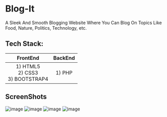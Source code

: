 # Blog-It
A Sleek And Smooth Blogging Website Where You Can Blog On Topics Like Food, Nature, Politics, Technology, etc.
## Tech Stack:

FrontEnd  | BackEnd |
:-------------------------:|:-------------------------:
| 1) HTML5<br>2) CSS3<br>3) BOOTSTRAP4 | 1) PHP |


## ScreenShots
![image](https://user-images.githubusercontent.com/59571953/102317310-572e4e80-3f9d-11eb-98fb-e20360df5bb2.png)
![image](https://user-images.githubusercontent.com/59571953/102317370-6e6d3c00-3f9d-11eb-98c4-f561157a10e3.png)
![image](https://user-images.githubusercontent.com/59571953/102317419-7fb64880-3f9d-11eb-98d7-7b0cb52f913d.png)
![image](https://user-images.githubusercontent.com/59571953/102317443-8b097400-3f9d-11eb-961a-d2c89ff07133.png)
